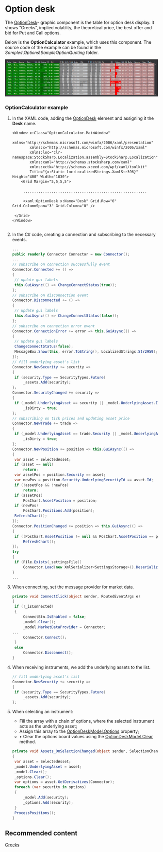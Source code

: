 # Option desk

The [OptionDesk](xref:StockSharp.Xaml.OptionDesk)\- graphic component is the table for option desk display. It shows “Greeks”, implied volatility, the theoretical price, the best offer and bid for Put and Call options. 

Below is the **OptionCalculator** example, which uses this component. The source code of the example can be found in the *Samples\\Options\\SampleOptionQuoting* folder.

![option desk](../images/option_desk.png)

### OptionCalculator example

1. In the XAML code, adding the [OptionDesk](xref:StockSharp.Xaml.OptionDesk) element and assigning it the **Desk** name. 

   ```xaml
   <Window x:Class="OptionCalculator.MainWindow"
           xmlns="http://schemas.microsoft.com/winfx/2006/xaml/presentation"
           xmlns:x="http://schemas.microsoft.com/winfx/2006/xaml"
           xmlns:loc="clr-namespace:StockSharp.Localization;assembly=StockSharp.Localization"
           xmlns:xaml="http://schemas.stocksharp.com/xaml"
           xmlns:xctk="http://schemas.xceed.com/wpf/xaml/toolkit"
           Title="{x:Static loc:LocalizedStrings.XamlStr396}" Height="400" Width="1030">
       <Grid Margin="5,5,5,5">
       
   	    .........................................................
   	    
   	    <xaml:OptionDesk x:Name="Desk" Grid.Row="6" Grid.ColumnSpan="3" Grid.Column="0" />
       
   	</Grid>
   </Window>
   	  				
   ```
2. In the C\# code, creating a connection and subscribing to the necessary events. 

   ```cs
   ...                 
   public readonly Connector Connector = new Connector();
   ...                 
   // subscribe on connection successfully event
   Connector.Connected += () =>
   {
   	// update gui labels
   	this.GuiAsync(() => ChangeConnectStatus(true));
   };
   // subscribe on disconnection event
   Connector.Disconnected += () =>
   {
   	// update gui labels
   	this.GuiAsync(() => ChangeConnectStatus(false));
   };
   // subscribe on connection error event
   Connector.ConnectionError += error => this.GuiAsync(() =>
   {
   	// update gui labels
   	ChangeConnectStatus(false);
   	MessageBox.Show(this, error.ToString(), LocalizedStrings.Str2959);
   });
   // fill underlying asset's list
   Connector.NewSecurity += security =>
   {
   	if (security.Type == SecurityTypes.Future)
   		_assets.Add(security);
   };
   Connector.SecurityChanged += security =>
   {
   	if (_model.UnderlyingAsset == security || _model.UnderlyingAsset.Id == security.UnderlyingSecurityId)
   		_isDirty = true;
   };
   // subscribing on tick prices and updating asset price
   Connector.NewTrade += trade =>
   {
   	if (_model.UnderlyingAsset == trade.Security || _model.UnderlyingAsset.Id == trade.Security.UnderlyingSecurityId)
   		_isDirty = true;
   };
   Connector.NewPosition += position => this.GuiAsync(() =>
   {
   	var asset = SelectedAsset;
   	if (asset == null)
   		return;
   	var assetPos = position.Security == asset;
   	var newPos = position.Security.UnderlyingSecurityId == asset.Id;
   	if (!assetPos && !newPos)
   		return;
   	if (assetPos)
   		PosChart.AssetPosition = position;
   	if (newPos)
   		PosChart.Positions.Add(position);
   	RefreshChart();
   });
   Connector.PositionChanged += position => this.GuiAsync(() =>
   {
   	if ((PosChart.AssetPosition != null && PosChart.AssetPosition == position) || PosChart.Positions.Cache.Contains(position))
   		RefreshChart();
   });
   try
   {
   	if (File.Exists(_settingsFile))
   		Connector.Load(new XmlSerializer<SettingsStorage>().Deserialize(_settingsFile));
   }
   ...
   ```
3. When connecting, set the message provider for market data.

   ```cs
   private void ConnectClick(object sender, RoutedEventArgs e)
   {
   	if (!_isConnected)
   	{
   		ConnectBtn.IsEnabled = false;
   		_model.Clear();
   		_model.MarketDataProvider = Connector;
   ...
   		Connector.Connect();
   	}
   	else
   		Connector.Disconnect();
   }
   ```
4. When receiving instruments, we add the underlying assets to the list.

   ```cs
   // fill underlying asset's list
   Connector.NewSecurity += security =>
   {
   	if (security.Type == SecurityTypes.Future)
   		_assets.Add(security);
   };
   ```
5. When selecting an instrument:
   - Fill the array with a chain of options, where the selected instrument acts as the underlying asset;
   - Assign this array to the [OptionDeskModel.Options](xref:StockSharp.Xaml.OptionDeskModel.Options) property;
   - • Clear the options board values using the [OptionDeskModel.Clear](xref:StockSharp.Xaml.OptionDeskModel.Clear) method.
   ```cs
   private void Assets_OnSelectionChanged(object sender, SelectionChangedEventArgs e)
   {
   	var asset = SelectedAsset;
   	_model.UnderlyingAsset = asset;
   	_model.Clear();
   	_options.Clear();
   	var options = asset.GetDerivatives(Connector);
   	foreach (var security in options)
   	{
   		_model.Add(security);
   		_options.Add(security);
   	}
   	ProcessPositions();
   }
   ```

## Recommended content

[Greeks](OptionsGreeks.md)
